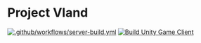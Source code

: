 # Project Vland

[![.github/workflows/server-build.yml](https://github.com/Wenish/demoMap/actions/workflows/server-build.yml/badge.svg)](https://github.com/Wenish/demoMap/actions/workflows/server-build.yml)
[![Build Unity Game Client](https://github.com/Wenish/demoMap/actions/workflows/unity-build.yml/badge.svg)](https://github.com/Wenish/demoMap/actions/workflows/unity-build.yml)